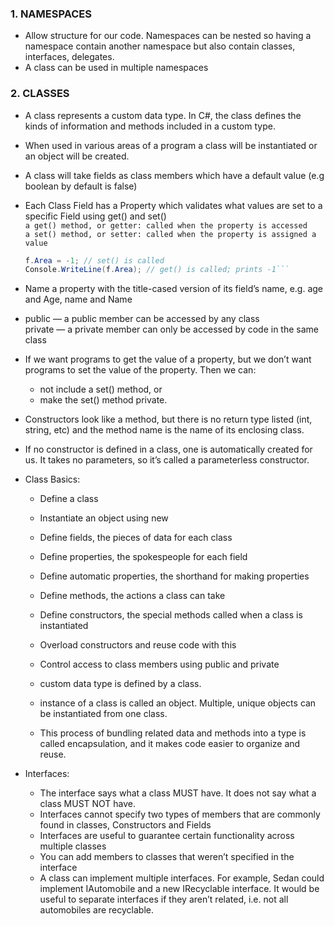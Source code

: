 ### 1. NAMESPACES    
 - Allow structure for our code. Namespaces can be nested so having a namespace contain another namespace
    but also contain classes, interfaces, delegates.    
 - A class can be used in multiple namespaces 
   
### 2. CLASSES   
 - A class represents a custom data type. In C#, the class defines the kinds of information and methods
   included in a custom type.   
 - When used in various areas of a program a class will be instantiated or an object will be created.    
 - A class will take fields as class members which have a default value (e.g boolean by default is false)   
 - Each Class Field has a Property which validates what values are set to a specific Field using get() and set()   
    ```a get() method, or getter: called when the property is accessed```   
    ```a set() method, or setter: called when the property is assigned a value```   

    ```C# Forest f = new Forest();
    f.Area = -1; // set() is called
    Console.WriteLine(f.Area); // get() is called; prints -1```
- Name a property with the title-cased version of its field’s name, e.g. age and Age, name and Name   
- public — a public member can be accessed by any class   
  private — a private member can only be accessed by code in the same class


 - If we want programs to get the value of a property, but we don’t want programs to set the value of the property. Then we can:   
    - not include a set() method, or    
    - make the set() method private.   

- Constructors look like a method, but there is no return type listed (int, string, etc) and the method name is the name of its enclosing class.
- If no constructor is defined in a class, one is automatically created for us. It takes no parameters, so it’s called a parameterless constructor.

+ Class Basics:
  
    - Define a class
    - Instantiate an object using new
    - Define fields, the pieces of data for each class
    - Define properties, the spokespeople for each field
    - Define automatic properties, the shorthand for making properties
    - Define methods, the actions a class can take
    - Define constructors, the special methods called when a class is instantiated
    - Overload constructors and reuse code with this
    - Control access to class members using public and private
    
    - custom data type is defined by a class.
    -  instance of a class is called an object. Multiple, unique objects can be instantiated from one class.
    -  This process of bundling related data and methods into a type is called encapsulation, and it makes code easier to organize and reuse.
    
+ Interfaces:
  - The interface says what a class MUST have. It does not say what a class MUST NOT have.
  - Interfaces cannot specify two types of members that are commonly found in classes, Constructors and Fields
  - Interfaces are useful to guarantee certain functionality across multiple classes
  - You can add members to classes that weren’t specified in the interface
  - A class can implement multiple interfaces. For example, Sedan could implement IAutomobile and a new IRecyclable interface. It would be useful to separate interfaces if they aren’t related, i.e. not all automobiles are recyclable.

